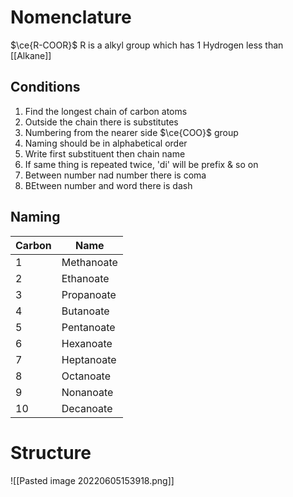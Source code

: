 # Nomenclature
$\ce{R-COOR}$ 
R is a alkyl group which has 1 Hydrogen less than [[Alkane]]

## Conditions
1) Find the longest chain of carbon atoms
2) Outside the chain there is substitutes
3) Numbering from the nearer side $\ce{COO}$ group
4) Naming should be in alphabetical order
5) Write first substituent then chain name
6) If same thing is repeated twice, 'di' will be prefix & so on
7) Between number nad number there is coma
8) BEtween number and word there is dash

## Naming
| Carbon | Name      |
| ------ | --------- |
| 1      | Methanoate |
| 2      | Ethanoate |
| 3      | Propanoate |
| 4      | Butanoate |
| 5      | Pentanoate |
| 6      | Hexanoate |
| 7      | Heptanoate |
| 8      | Octanoate |
| 9      | Nonanoate  |
| 10     | Decanoate  |


# Structure
![[Pasted image 20220605153918.png]]